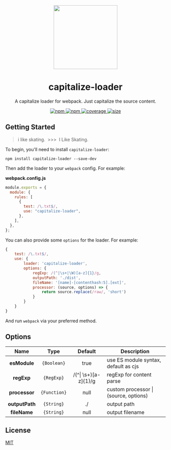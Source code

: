 <div align="center">
  <a href="https://github.com/webpack/webpack">
    <img width="200" height="200" src="https://webpack.js.org/assets/icon-square-big.svg">
  </a>
</div>

<h1 align="center">capitalize-loader</h1>

<p align="center">A capitalize loader for webpack. Just capitalize the source content.</p>

<p align="center">
  <a href="https://npmjs.com/package/capitalize-loader">
    <img alt="npm" src="https://img.shields.io/badge/npm-v5.0.0-blue" />
  </a>
  <a href="https://nodejs.org">
    <img alt="npm" src="https://img.shields.io/node/v/capitalize-loader.svg" />
  </a>
  <a href="https://codecov.io/gh/qinhua/capitalize-loader">
    <img alt="coverage" src="https://codecov.io/gh/qinhua/capitalize-loader/branch/main/graph/badge.svg?token=KSB3Z41HLW" />
  </a>
  <a href="https://packagephobia.now.sh/result?p=capitalize-loader">
    <img alt="size" src="https://packagephobia.now.sh/badge?p=capitalize-loader" />
  </a>
</p>


## Getting Started

> i like skating. &nbsp;>>>&nbsp; I Like Skating.

To begin, you'll need to install `capitalize-loader`:

```console
npm install capitalize-loader --save-dev
```

Then add the loader to your `webpack` config. For example:

**webpack.config.js**

```js
module.exports = {
  module: {
    rules: [
      {
        test: /\.txt$/,
        use: "capitalize-loader",
      },
    ],
  },
};
```

You can also provide some `options` for the loader. For example:

```js
{
    test: /\.txt$/,
    use: {
        loader: 'capitalize-loader',
        options: {
            regExp: /(^|\s+|\W)[a-z]{1}/g,
            outputPath: './dist',
            fileName: '[name]-[contenthash:5].[ext]',
            processor: (source, options) => {
                return source.replace(/raw/, 'short')
            }
        }
    }
}
```

And run `webpack` via your preferred method.

## Options

|      Name      |     Type     |       Default        | Description                           |
| :------------: | :----------: | :------------------: | ------------------------------------- |
|  **esModule**  | `{Boolean}`  |         true         | use ES module syntax, default as cjs  |
|   **regExp**   |  `{RegExp}`  | /(^\| \s+)[a-z]{1}/g | regExp for content parse              |
| **processor**  | `{Function}` |         null         | custom processor \| (source, options) |
| **outputPath** |  `{String}`  |          ./          | output path                           |
|  **fileName**  |  `{String}`  |         null         | output filename                       |

## License

[MIT](./LICENSE)
